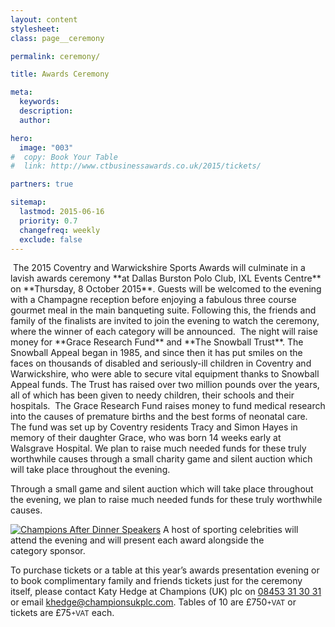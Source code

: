 ```yaml
---
layout: content
stylesheet:
class: page__ceremony

permalink: ceremony/

title: Awards Ceremony

meta:
  keywords:
  description:
  author:

hero:
  image: "003"
#  copy: Book Your Table
#  link: http://www.ctbusinessawards.co.uk/2015/tickets/

partners: true

sitemap:
  lastmod: 2015-06-16
  priority: 0.7
  changefreq: weekly
  exclude: false
---
```


<img class="alignright sizemedium" src="{{ site.media }}/sponsors/logo_ixl-events.svg" alt="">
The&nbsp;2015 Coventry and Warwickshire Sports Awards will culminate in a lavish awards ceremony **at Dallas&nbsp;Burston&nbsp;Polo&nbsp;Club, IXL&nbsp;Events&nbsp;Centre** on **Thursday,&nbsp;8&nbsp;October&nbsp;2015**. Guests&nbsp;will be welcomed to the evening with a Champagne reception before enjoying a&nbsp;fabulous three course gourmet meal in the main&nbsp;banqueting suite. Following&nbsp;this, the&nbsp;friends and family of the finalists are invited to join the evening to watch the ceremony, where&nbsp;the winner of each category will be&nbsp;announced.

<img class="alignright sizemedium" src="{{ site.media }}/sponsors/logo_snowball.svg" alt="">
The night will raise money for **Grace Research Fund** and **The Snowball Trust**. The Snowball Appeal began in 1985, and since then it has put smiles on the faces on thousands of disabled and seriously-ill children in Coventry and Warwickshire, who were able to secure vital equipment thanks to Snowball Appeal funds. The Trust has raised over two million pounds over the years, all of which has been given to needy children, their schools and their hospitals.


<img class="alignright sizemedium" src="{{ site.media }}/sponsors/logo_grace-research-fund.png" alt="">
The Grace Research Fund raises money to fund medical research into the causes of premature births and the best forms of neonatal care. The fund was set up by Coventry residents Tracy and Simon Hayes in memory of their daughter Grace, who was born 14 weeks early at Walsgrave Hospital. We plan to raise much needed funds for these truly worthwhile causes through a small charity game and silent auction which will take place throughout the evening.

Through a small game and silent auction which will take place throughout the evening, we plan to raise much needed funds for these truly worthwhile causes.

<a class="outbound link" rel="nofollow" target="_blank" href="http://champions-speakers.co.uk/"><img class="alignright sizemedium" src="{{ site.media }}/sponsors/logo_champions-after-dinner-speakers.svg" alt="Champions After Dinner Speakers"></a>
A&nbsp;host of sporting celebrities will attend the evening and will present each award alongside the category&nbsp;sponsor.

To purchase tickets or a table at this year&rsquo;s awards presentation evening or to book complimentary family and friends tickets just for the ceremony itself, please contact Katy&nbsp;Hedge at Champions&nbsp;(UK)&nbsp;plc on <a class="outbound tel" href="tel:08453313031">08453&nbsp;31&nbsp;30&nbsp;31</a> or email <a class="outbound email" href="mailto:khedge@championsukplc.com">khedge@championsukplc.com</a>. Tables of 10 are £750<small>+VAT</small> or tickets are £75<small>+VAT</small> each.
